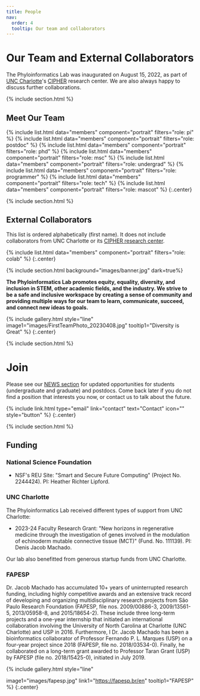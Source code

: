 ```yaml
---
title: People
nav:
  order: 4
  tooltip: Our team and collaborators
---
```


# <i class="fas fa-users"></i>Our Team and External Collaborators

The Phyloinformatics Lab was inaugurated on August 15, 2022, as part of [UNC Charlotte](https://www.charlotte.edu/)'s [CIPHER](https://cipher.charlotte.edu/) research center. We are also always happy to discuss further collaborations.

{% include section.html %}

## Meet Our Team

{% include list.html data="members" component="portrait" filters="role: pi" %}
{% include list.html data="members" component="portrait" filters="role: postdoc" %}
{% include list.html data="members" component="portrait" filters="role: phd" %}
{% include list.html data="members" component="portrait" filters="role: msc" %}
{% include list.html data="members" component="portrait" filters="role: undergrad" %}
{% include list.html data="members" component="portrait" filters="role: programmer" %}
{% include list.html data="members" component="portrait" filters="role: tech" %}
{% include list.html data="members" component="portrait" filters="role: mascot" %}
{:.center}

{% include section.html %}

## External Collaborators

This list is ordered alphabetically (first name). It does not include collaborators from UNC Charlotte or its [CIPHER research center](http://cipher.charlotte.edu/).

{% include list.html data="members" component="portrait" filters="role: colab" %}
{:.center}

<!-- ## Alumni -->

<!-- {% include list.html data="members" component="portrait" filters="role: alumni" %} -->
<!-- {:.center} -->

{% include section.html background="images/banner.jpg" dark=true%}

**The Phyloinformatics Lab promotes equity, equality, diversity, and inclusion in STEM, other academic fields, and the industry. We strive to be a safe and inclusive workspace by creating a sense of community and providing multiple ways for our team to learn, communicate, succeed, and connect new ideas to goals.**

{%
include gallery.html
style="line"
image1="images/FirstTeamPhoto_20230408.jpg"
tooltip1="Diversity is Great"
%}
{:.center}

{% include section.html %}

# <i class="fas fa-clipboard"></i>Join

Please see our [NEWS section](https://phyloinformatics.com/news/) for updated opportunities for students (undergraduate and graduate) and postdocs. Come back later if you do not find a position that interests you now, or contact us to talk about the future.

{% include link.html type="email" link="contact" text="Contact" icon="" style="button" %}
{:.center}

{% include section.html %}

## Funding

### National Science Foundation

- NSF's REU Site: "Smart and Secure Future Computing" (Project No. 2244424). PI: Heather Richter Lipford.

### UNC Charlotte

The Phyloinformatics Lab received different types of support from UNC Charlotte:

- 2023-24 Faculty Research Grant: "New horizons in regenerative medicine through the investigation of genes involved in the modulation of echinoderm mutable connective tissue (MCT)" (Fund. No. 111139). PI: Denis Jacob Machado.

Our lab also benefitted from generous startup funds from UNC Charlotte.

### FAPESP

Dr. Jacob Machado has accumulated 10+ years of uninterrupted research funding, including highly competitive awards and an extensive track record of developing and organizing multidisciplinary research projects from São Paulo Research Foundation (FAPESP, file nos. 2009/00886-3, 2009/13561-5, 2013/05958-8, and 2015/18654-2). These include three long-term projects and a one-year internship that initiated an international collaboration involving the University of North Carolina at Charlotte (UNC Charlotte) and USP in 2016. Furthermore, I Dr. Jacob Machado has been a bioinformatics collaborator of Professor Fernando P. L. Marques (USP) on a four-year project since 2018 (FAPESP, file no. 2018/03534-0). Finally, he collaborated on a long-term grant awarded to Professor Taran Grant (USP) by FAPESP (file no. 2018/15425-0), initiated in July 2019.

{%
  include gallery.html
  style="line"

  image1="images/fapesp.jpg"
  link1="https://fapesp.br/en"
  tooltip1="FAPESP"
%}
{:.center}

